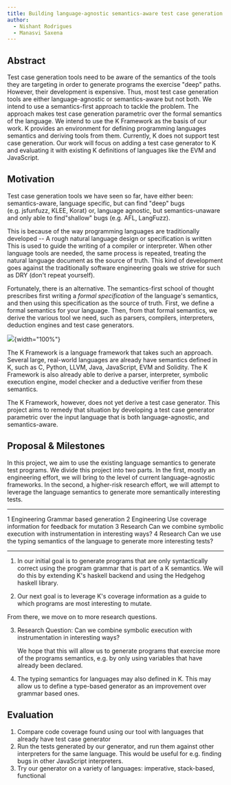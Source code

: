 ```yaml
---
title: Building language-agnostic semantics-aware test case generation
author:
  - Nishant Rodrigues
  - Manasvi Saxena
---
```


Abstract
--------

Test case generation tools need to be aware of the semantics of the tools they
are targeting in order to generate programs the exercise "deep" paths. However,
their development is expensive. Thus, most test case generation tools are either
language-agnostic or semantics-aware but not both. We intend to use
a semantics-first approach to tackle the problem. The approach makes
test case generation parametric over the formal semantics of the language.
We intend to use the K Framework as the basis of our work. K provides
an environment for defining programming languages semantics and deriving
tools from them. Currently, K does not support test case generation. Our
work will focus on adding a test case generator to K and evaluating it
with existing K definitions of languages like the EVM and JavaScript.


Motivation
----------

Test case generation tools we have seen so far, have either been: semantics-aware,
language specific, but can find "deep" bugs (e.g. jsfunfuzz, KLEE, Korat) or,
language agnostic, but semantics-unaware and only able to find"shallow" bugs
(e.g. AFL, LangFuzz).

This is because of the way programming languages are traditionally developed --
A rough natural language design or specification is written This is used to
guide the writing of a compiler or interpreter. When other language tools are
needed, the same process is repeated, treating the natural language document as
the source of truth. This kind of development goes against the traditionally
software engineering goals we strive for such as DRY (don't repeat yourself).

Fortunately, there is an alternative. The semantics-first school of thought
prescribes first writing a *formal specification* of the language's semantics,
and then using this specification as the source of truth. First, we define a
formal semantics for your language. Then, from that formal semantics, we derive
the various tool we need, such as parsers, compilers, interpreters, deduction
engines and test case generators.

![](../k.png){width="100%"}

The K Framework is a language framework that takes such an approach. Several
large, real-world languages are already have semantics defined in K, such as C,
Python, LLVM, Java, JavaScript, EVM and Solidity. The K Framework is also
already able to derive a parser, interpreter, symbolic execution engine, model
checker and a deductive verifier from these semantics.

The K Framework, however, does not yet derive a test case generator. This
project aims to remedy that situation by developing a test case generator parametric over the
input language that is both language-agnostic, and semantics-aware.

Proposal & Milestones
---------------------

In this project, we aim to use the existing language semantics to generate test programs.
We divide this project into two parts. In the first, mostly an engineering effort, we
will bring to the level of current language-agnostic frameworks. In the second,
a higher-risk research effort, we will attempt to leverage the language semantics
to generate more semantically interesting tests.

  --- ------------- ---------------------------------------------------------------------------------
   1  Engineering   Grammar based generation
   2  Engineering   Use coverage information for feedback for mutation
   3  Research      Can we combine symbolic execution with instrumentation in interesting ways?
   4  Research      Can we use the typing semantics of the language to generate more interesting tests?
  --- ------------- ---------------------------------------------------------------------------------

1.  In our initial goal is to generate programs that are only syntactically
    correct using the program grammar that is part of a K semantics. We will do
    this by extending K's haskell backend and using the Hedgehog haskell
    library.

2.  Our next goal is to leverage K's coverage information as a guide to which
    programs are most interesting to mutate.


From there, we move on to more research questions.

3.  Research Question: Can we combine symbolic execution with instrumentation in
    interesting ways?

    We hope that this will allow us to generate programs that exercise more of
    the programs semantics, e.g. by only using variables that have already been
    declared.

4.  The typing semantics for languages may also defined in K. This may allow us
    to define a type-based generator as an improvement over grammar based ones.


Evaluation
----------

1.  Compare code coverage found using our tool with languages that already have
    test case generator
2.  Run the tests generated by our generator, and run them against other
    interpreters for the same language. This would be useful for e.g. finding
    bugs in other JavaScript interpreters.
3.  Try our generator on a variety of languages: imperative, stack-based,
    functional



